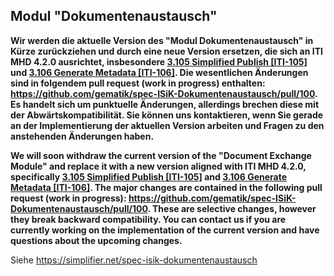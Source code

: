 ## Modul "Dokumentenaustausch" 

**Wir werden die aktuelle Version des "Modul Dokumentenaustausch" in Kürze zurückziehen und durch eine neue Version ersetzen, die sich an ITI MHD 4.2.0 ausrichtet, insbesondere [3.105 Simplified Publish [ITI-105]](https://profiles.ihe.net/ITI/MHD/ITI-105.html) und [3.106 Generate Metadata [ITI-106]]( https://profiles.ihe.net/ITI/MHD/ITI-106.html). Die wesentlichen Änderungen sind in folgendem pull request (work in progress) enthalten: https://github.com/gematik/spec-ISiK-Dokumentenaustausch/pull/100. Es handelt sich um punktuelle Änderungen, allerdings brechen diese mit der Abwärtskompatibilität. Sie können uns kontaktieren, wenn Sie gerade an der Implementierung der aktuellen Version arbeiten und Fragen zu den anstehenden Änderungen haben.**

**We will soon withdraw the current version of the "Document Exchange Module" and replace it with a new version aligned with ITI MHD 4.2.0, specifically [3.105 Simplified Publish [ITI-105]]( https://profiles.ihe.net/ITI/MHD/ITI-105.html) and [3.106 Generate Metadata [ITI-106]](https://profiles.ihe.net/ITI/MHD/ITI-106.html). The major changes are contained in the following pull request (work in progress): https://github.com/gematik/spec-ISiK-Dokumentenaustausch/pull/100. These are selective changes, however they break backward compatibility. You can contact us if you are currently working on the implementation of the current version and have questions about the upcoming changes.**

Siehe https://simplifier.net/spec-isik-dokumentenaustausch
